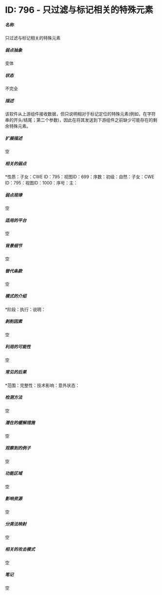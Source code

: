 # ID: 796 - 只过滤与标记相关的特殊元素
<h5>名称</h5>只过滤与标记相关的特殊元素
<h5>弱点抽象</h5>变体
<h5>状态</h5>不完全
<h5>描述</h5>该软件从上游组件接收数据，但只说明相对于标记定位的特殊元素(例如，在字符串的开头/结尾；第二个参数)，因此在将其发送到下游组件之前缺少可能存在的剩余特殊元素。
<h5>扩展描述</h5>空
<h5>相关的弱点</h5>*性质：子女：CWE ID：795：视图ID：699：序数：初级：自然：子女：CWE ID：795：视图ID：1000：序号：主：
<h5>弱点规律</h5>空
<h5>适用的平台</h5>空
<h5>背景细节</h5>空
<h5>替代条款</h5>空
<h5>模式的介绍</h5>*阶段：执行：说明：
<h5>剥削因素</h5>空
<h5>利用的可能性</h5>空
<h5>常见的后果</h5>*范围：完整性：技术影响：意外状态：
<h5>检测方法</h5>空
<h5>潜在的缓解措施</h5>空
<h5>观察到的例子</h5>空
<h5>功能区域</h5>空
<h5>影响资源</h5>空
<h5>分类法映射</h5>空
<h5>相关的攻击模式</h5>空
<h5>笔记</h5>空

